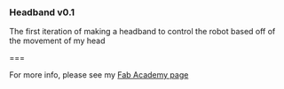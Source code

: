 ### Headband v0.1

The first iteration of making a headband to control the robot based off of the movement of my head

===

For more info, please see my [Fab Academy page](http://fabacademy.org/archives/2015/na/students/kennedy.erin/update4.html)

